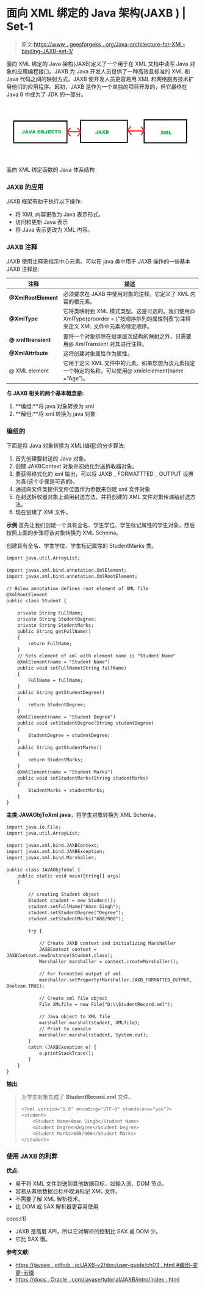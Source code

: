 # 面向 XML 绑定的 Java 架构(JAXB ) | Set-1

> 原文:[https://www . geesforgeks . org/Java-architecture-for-XML-binding-JAXB-set-1/](https://www.geeksforgeeks.org/java-architecture-for-xml-binding-jaxb-set-1/)

面向 XML 绑定的 Java 架构(JAXB)定义了一个用于在 XML 文档中读写 Java 对象的应用编程接口。JAXB 为 Java 开发人员提供了一种高效且标准的 XML 和 Java 代码之间的映射方式。JAXB 使开发人员更容易用 XML 和网络服务技术扩展他们的应用程序。起初，JAXB 是作为一个单独的项目开发的，但它最终在 Java 6 中成为了 JDK 的一部分。

![](img/17f6fe9a5071b2c6db611c912191e0b0.png)

面向 XML 绑定函数的 Java 体系结构

### JAXB 的应用

JAXB 框架有助于执行以下操作:

*   将 XML 内容更改为 Java 表示形式。
*   访问和更新 Java 表示
*   将 Java 表示更改为 XML 内容。

### JAXB 注释

JAXB 使用注释来指示中心元素。可以在 java 类中用于 JAXB 操作的一些基本 JAXB 注释是:

| 注释 | 描述 |
| --- | --- |
| **@XmlRootElement** | 必须要求在 JAXB 中使用对象的注释。它定义了 XML 内容的根元素。 |
| **@XmlType** | 它将类映射到 XML 模式类型。这是可选的。我们使用@ XmlType(proorder = {“按顺序排列的属性列表”})注释来定义 XML 文件中元素的特定顺序。 |
| **@ xmlttransient** | 要将一个对象排除在继承层次结构的映射之外，只需要用@ XmlTransient 对其进行注释。 |
| **@XmlAttribute** | 这将创建对象属性作为属性。 |
| @ XML element | 它用于定义 XML 文件中的元素。如果您想为该元素指定一个特定的名称，可以使用@ xmlelelement(name =“Age”)。 |

**与 JAXB 相关的两个基本概念是:**

1.  **编组:**将 java 对象转换为 xml
2.  **解组:**将 xml 转换为 java 对象

### 编组的

下面是将 Java 对象转换为 XML(编组)的分步算法:

1.  首先创建要封送的 Java 对象。
2.  创建 JAXBContext 对象并初始化封送拆收器对象。
3.  要获得格式化的 xml 输出，可以将 JAXB _ FORMATTTED _ OUTPUT 设置为真(这个步骤是可选的)。
4.  通过向文件类提供文件位置作为参数来创建 xml 文件对象
5.  在封送拆收器对象上调用封送方法，并将创建的 XML 文件对象传递给封送方法。
6.  现在创建了 XMl 文件。

**示例**:首先让我们创建一个具有全名、学生学位、学生标记属性的学生对象，然后按照上面的步骤将该对象转换为 XML Schema。

创建具有全名、学生学位、学生标记属性的 StudentMarks 类。

```
import java.util.ArrayList;

import javax.xml.bind.annotation.XmlElement;
import javax.xml.bind.annotation.XmlRootElement;

// Below annotation defines root element of XML file
@XmlRootElement
public class Student {

    private String FullName;
    private String StudentDegree;
    private String StudentMarks;
    public String getFullName()
    {
        return FullName;
    }
    // Sets element of xml with element name is "Student Name"
    @XmlElement(name = "Student Name")
    public void setFullName(String fullName)
    {
        FullName = fullName;
    }
    public String getStudentDegree()
    {
        return StudentDegree;
    }
    @XmlElement(name = "Student Degree")
    public void setStudentDegree(String studentDegree)
    {
        StudentDegree = studentDegree;
    }
    public String getStudentMarks()
    {
        return StudentMarks;
    }
    @XmlElement(name = "Student Marks")
    public void setStudentMarks(String studentMarks)
    {
        StudentMarks = studentMarks;
    }
}
```

**主类:JAVAObjToXml.java**，将学生对象转换为 XML Schema。

```
import java.io.File;
import java.util.ArrayList;

import javax.xml.bind.JAXBContext;
import javax.xml.bind.JAXBException;
import javax.xml.bind.Marshaller;

public class JAVAObjToXml {
    public static void main(String[] args)
    {

        // creating Student object
        Student student = new Student();
        student.setFullName("Aman Singh");
        student.setStudentDegree("Degree");
        student.setStudentMarks("688/900");

        try {

            // Create JAXB context and initializing Marshaller
            JAXBContext context = JAXBContext.newInstance(Student.class);
            Marshaller marshaller = context.createMarshaller();

            // For formatted output of xml
            marshaller.setProperty(Marshaller.JAXB_FORMATTED_OUTPUT, Boolean.TRUE);

            // Create xml file object
            File XMLfile = new File("D:\\StudentRecord.xml");

            // Java object to XML file
            marshaller.marshal(student, XMLfile);
            // Print to console
            marshaller.marshal(student, System.out);
        }
        catch (JAXBException e) {
            e.printStackTrace();
        }
    }
}
```

**输出**:

> 为学生对象生成了 **StudentRecord.xml** 文件。
> 
> ```
> <?xml version="1.0" encoding="UTF-8" standalone="yes"?>
> <student>
>     <Student Name>Aman Singh</Student Name>
>     <Student Degree>Degree</Student Degree>
>     <Student Marks>688/900</Student Marks>
> </student>
> ```

### 使用 JAXB 的利弊

**优点:**

*   易于将 XML 文件封送到其他数据目标，如输入流、DOM 节点。
*   容易从其他数据目标中取消标记 XML 文件。
*   不需要了解 XML 解析技术。
*   比 DOM 或 SAX 解析器更容易使用

cons:t1]

*   JAXB 是高层 API，所以它对解析的控制比 SAX 或 DOM 少。
*   它比 SAX 慢。

**参考文献:**

*   [https://javaee . github . io/JAXB-v2/doc/user-guide/ch03 . html #编组-变更-前缀](https://javaee.github.io/jaxb-v2/doc/user-guide/ch03.html#marshalling-changing-prefixes)
*   [https://docs . Oracle . com/javase/tutorial/JAXB/intro/index . html](https://docs.oracle.com/javase/tutorial/jaxb/intro/index.html)